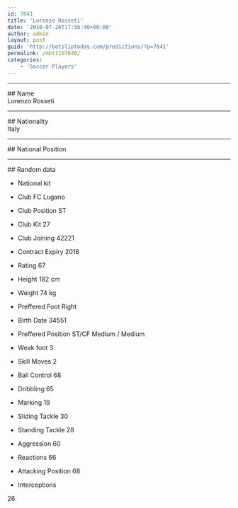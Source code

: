 ```yaml
---
id: 7841
title: 'Lorenzo Rosseti'
date: '2010-07-26T17:56:40+00:00'
author: admin
layout: post
guid: 'http://betsliptoday.com/predictions/?p=7841'
permalink: /mbt1107840/
categories:
    - 'Soccer Players'
---
```


- - - - - -

\## Name  
 Lorenzo Rosseti

- - - - - -

\## Nationality  
 Italy

- - - - - -

\## National Position

- - - - - -

\## Random data

- National kit
- Club
 FC Lugano

- Club Position
 ST

- Club Kit
 27

- Club Joining
 42221

- Contract Expiry
 2018

- Rating
 67

- Height
 182 cm

- Weight
 74 kg

- Preffered Foot
 Right

- Birth Date
 34551

- Preffered Position
 ST/CF Medium / Medium

- Weak foot
 3

- Skill Moves
 2

- Ball Control
 68

- Dribbling
 65

- Marking
 19

- Sliding Tackle
 30

- Standing Tackle
 28

- Aggression
 60

- Reactions
 66

- Attacking Position
 68

- Interceptions

 26